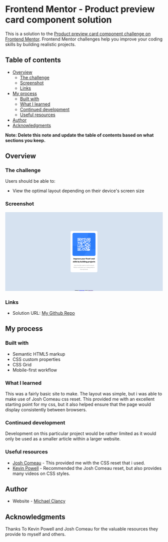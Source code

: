 # Frontend Mentor - Product preview card component solution

This is a solution to the [Product preview card component challenge on Frontend Mentor](https://www.frontendmentor.io/challenges/product-preview-card-component-GO7UmttRfa). Frontend Mentor challenges help you improve your coding skills by building realistic projects.

## Table of contents

- [Overview](#overview)
  - [The challenge](#the-challenge)
  - [Screenshot](#screenshot)
  - [Links](#links)
- [My process](#my-process)
  - [Built with](#built-with)
  - [What I learned](#what-i-learned)
  - [Continued development](#continued-development)
  - [Useful resources](#useful-resources)
- [Author](#author)
- [Acknowledgments](#acknowledgments)

**Note: Delete this note and update the table of contents based on what sections you keep.**

## Overview

### The challenge

Users should be able to:

- View the optimal layout depending on their device's screen size

### Screenshot

![Screenshot](./images/screencapture-127-0-0-1-5500-qr-code-component-main-index-html-2023-01-30-18_18_14.png)

### Links

- Solution URL: [My Github Repo](https://github.com/michaelclancy90/QR-code-component)

## My process

### Built with

- Semantic HTML5 markup
- CSS custom properties
- CSS Grid
- Mobile-first workflow

### What I learned

This was a fairly basic site to make. The layout was simple, but i was able to make use of Josh Comeau css reset. This provided me with an excellent starting point for my css, but it also helped ensure that the page would display consistently between browsers.

### Continued development

Development on this particular project would be rather limited as it would only be used as a smaller article within a larger website.

### Useful resources

- [Josh Comeau](https://www.joshwcomeau.com/css/custom-css-reset/) - This provided me with the CSS reset that i used.
- [Kevin Powell](https://www.youtube.com/@KevinPowell) - Recommended the Josh Comeau reset, but also provides many videos on CSS styles.

## Author

- Website - [Michael Clancy](https://github.com/michaelclancy90)

## Acknowledgments

Thanks To Kevin Powell and Josh Comeau for the valuable resources they provide to myself and others.

